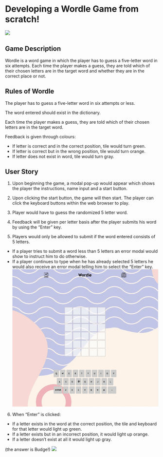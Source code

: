 # Developing a Wordle Game from scratch!

![](https://github.com/faithyeenxin/wordle/blob/main/gifs/wordle_start_up.gif)

## Game Description

Wordle is a word game in which the player has to guess a five-letter word in six attempts.
Each time the player makes a guess, they are told which of their chosen letters are in the target word and whether they are in the correct place or not.

## Rules of Wordle

The player has to guess a five-letter word in six attempts or less.

The word entered should exist in the dictionary.

Each time the player makes a guess, they are told which of their chosen letters are in the target word.

Feedback is given through colours:

- If letter is correct and in the correct position, tile would turn green.
- If letter is correct but in the wrong position, tile would turn orange.
- If letter does not exist in word, tile would turn gray.

## User Story

1. Upon beginning the game, a modal pop-up would appear which shows the player the instructions, name input and a start button.

2. Upon clicking the start button, the game will then start. The player can click the keyboard buttons within the web browser to play.

3. Player would have to guess the randomized 5 letter word.

4. Feedback will be given per letter basis after the player submits his word by using the “Enter” key.

5. Players would only be allowed to submit if the word entered consists of 5 letters.

- If a player tries to submit a word less than 5 letters an error modal would show to instruct him to do otherwise.
- If a player continues to type when he has already selected 5 letters he would also receive an error modal telling him to select the “Enter” key.
  ![](https://github.com/faithyeenxin/wordle/blob/main/gifs/submit_5_only.gif)

6. When “Enter” is clicked:

- If a letter exists in the word at the correct position, the tile and keyboard for that letter would light up green.
- If a letter exists but in an incorrect position, it would light up orange.
- If a letter doesn’t exist at all it would light up gray.

(the answer is Budge!)
![](https://github.com/faithyeenxin/wordle/blob/main/gifs/tile_feedback.gif)
